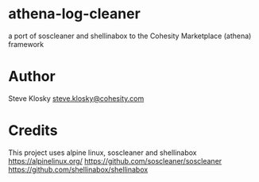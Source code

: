 # athena-log-cleaner
a port of soscleaner and shellinabox to the Cohesity Marketplace (athena) framework

# Author
Steve Klosky
steve.klosky@cohesity.com

# Credits
This project uses alpine linux, soscleaner and shellinabox
https://alpinelinux.org/
https://github.com/soscleaner/soscleaner
https://github.com/shellinabox/shellinabox
